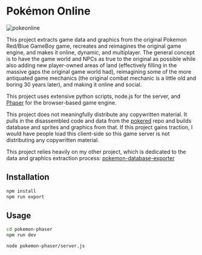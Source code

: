 # Pokémon Online

![pokeonline](https://github.com/user-attachments/assets/e4602729-29bb-4ee4-94f6-446c90dd2a89)

This project extracts game data and graphics from the original Pokemon Red/Blue GameBoy game, recreates and reimagines the original game engine, and makes it online, dynamic, and multiplayer. The general concept is to have the game world and NPCs as true to the original as possible while also adding new player-owned areas of land (effectively filling in the massive gaps the original game world had), reimagining some of the more antiquated game mechanics (the original combat mechanic is a little old and boring 30 years later), and making it online and social. 

This project uses extensive python scripts, node.js for the server, and [Phaser](https://phaser.io/) for the browser-based game engine. 

This project does not meaningfully distribute any copywritten material. It pulls in the disassembled code and data from the [pokered](https://github.com/pret/pokered) repo and builds database and sprites and graphics from that. If this project gains traction, I would have people load this client-side so this game server is not distributing any copywritten material.

This project relies heavily on my other project, which is dedicated to the data and graphics extraction process: [pokemon-database-exporter](https://github.com/brynnb/pokemon-database-exporter)

## Installation


   ```bash
   npm install
   npm run export
   ```

## Usage

   ```bash
   cd pokemon-phaser
   npm run dev
   ```

   ```bash
   node pokemon-phaser/server.js
   ```
